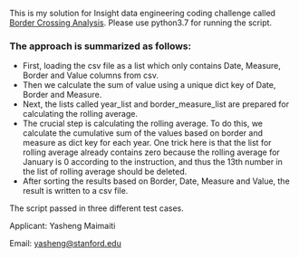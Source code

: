This is my solution for Insight data engineering coding challenge called [Border Crossing Analysis](https://github.com/InsightDataScience/border-crossing-analysis). 
Please use python3.7 for running the script.

### The approach is summarized as follows:
* First, loading the csv file as a list which only contains Date, Measure, Border and Value columns from csv. 
* Then we calculate the sum of value using a unique dict key of Date, Border and Measure.
* Next, the lists called year_list and border_measure_list are prepared for calculating the rolling average.
* The crucial step is calculating the rolling average. To do this, we calculate the cumulative sum of the values based on border and measure as dict key for each year. One trick here is that the list for rolling average already contains zero because the rolling average for January is 0 according to the instruction, and thus the 13th number in the list of rolling average should be deleted.
* After sorting the results based on Border, Date, Measure and Value, the result is written to a csv file.  

The script passed in three different test cases.

Applicant: Yasheng Maimaiti 

Email: yasheng@stanford.edu
